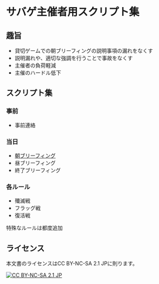 # サバゲ主催者用スクリプト集

## 趣旨

* 貸切ゲームでの朝ブリーフィングの説明事項の漏れをなくす
* 説明漏れや、適切な強調を行うことで事故をなくす
* 主催者の負荷軽減
* 主催のハードル低下

## スクリプト集

### 事前

* 事前連絡

### 当日

* [朝ブリーフィング](briefing_morning.md)
* 昼ブリーフィング
* 終了ブリーフィング

### 各ルール

* 殲滅戦
* フラッグ戦
* 復活戦

特殊なルールは都度追加

## ライセンス

本文書のライセンスはCC BY-NC-SA 2.1 JPに則ります。

[![CC BY-NC-SA 2.1 JP](http://creativecommons.jp/wp/wp-content/uploads/2009/10/by-nc-sa.png)](http://creativecommons.org/licenses/by-nc-sa/2.1/jp/)
